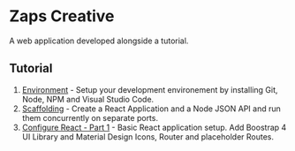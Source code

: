 # Zaps Creative
A web application developed alongside a tutorial.

## Tutorial

1. [Environment](https://github.com/matthewstewart/zapscreative/blob/master/walkthrough/1.environment.md) - Setup your development environement by installing Git, Node, NPM and Visual Studio Code.  
2. [Scaffolding](https://github.com/matthewstewart/zapscreative/blob/master/walkthrough/2.scaffolding.md) - Create a React Application and a Node JSON API and run them concurrently on separate ports.
3. [Configure React - Part 1](https://github.com/matthewstewart/zapscreative/blob/master/walkthrough/3.react.1.md) - Basic React application setup. Add Boostrap 4 UI Library and Material Design Icons, Router and placeholder Routes.  
